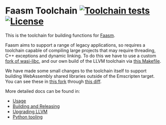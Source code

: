 # Faasm Toolchain [![Toolchain tests](https://github.com/faasm/faasm-toolchain/workflows/Build/badge.svg?branch=master)](https://github.com/faasm/faasm-toolchain/actions) [![License](https://img.shields.io/github/license/faasm/faasm-toolchain.svg)](https://github.com/faasm/faasm-toolchain/blob/master/LICENSE.md) 

This is the toolchain for building functions for
[Faasm](https://github.com/faasm/faasm).

Faasm aims to support a range of legacy applications, so requires a toolchain
capable of compiling large projects that may require threading, C++ exceptions
and dynamic linking. To do this we have to use a custom [fork of
wasi-libc](https://github.com/faasm/wasi-libc), and our own build of the
LLVM toolchain via [this Makefile](Makefile).  

We have made some small changes to the toolchain itself to support building
WebAssembly shared libraries outside of the Emscripten target. You can see these
in [this fork](https://github.com/faasm/llvm-project) through [this
diff](https://github.com/llvm/llvm-project/compare/llvmorg-10.0.1...faasm:faasm).

More detailed docs can be found in:

- [Usage](docs/usage.md)
- [Building and Releasing](docs/release.md)
- [Upgrading LLVM](docs/upgrading-llvm.md)
- [Python tooling](docs/python.md)

